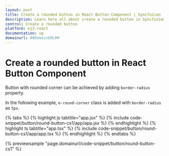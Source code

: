 ```yaml
---
layout: post
title: Create a rounded button in React Button Component | Syncfusion
description: Learn here all about create a rounded button in Syncfusion Essential React Button component, it's elements and more.
control: Create a rounded button 
platform: ej2-react
documentation: ug
domainurl: ##DomainURL##
---
```


# Create a rounded button in React Button Component

Button with rounded corner can be achieved by adding `border-radius` property.

In the following example, `e-round-corner` class is added with `border-radius` as `5px`.

{% tabs %}
{% highlight js tabtitle="app.jsx" %}
{% include code-snippet/button/round-button-cs1/app/app.jsx %}
{% endhighlight %}
{% highlight ts tabtitle="app.tsx" %}
{% include code-snippet/button/round-button-cs1/app/app.tsx %}
{% endhighlight %}
{% endtabs %}

 {% previewsample "page.domainurl/code-snippet/button/round-button-cs1" %}
